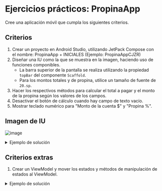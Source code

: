 # Ejercicios prácticos: PropinaApp

Cree una aplicación móvil que cumpla los siguientes criterios.

## Criterios

1. Crear un proyecto en Android Studio, utilizando JetPack Compose con el nombre: PropinaApp + INICIALES (Ejemplo: PropinaAppCJZR)
2. Diseñar una IU como la que se muestra en la imagen, haciendo uso de funciones componibles.
   - La barra superior de la pantalla se realiza utilizando la propiedad `topBar` del componente `Scaffold`.
   - Para los montos totales y de propina, utilice un tamaño de fuente de `20.sp`.
3. Hacer los respectivos métodos para calcular el total a pagar y el monto de la propina según los valores de los campos.
4. Desactivar el botón de cálculo cuando hay campo de texto vacío.
5. Mostrar teclado numérico para "Monto de la cuenta $" y "Propina %".

## Imagen de IU
![image](https://github.com/user-attachments/assets/ee73ec3e-4967-42ae-b6a2-8123ae801376)

<details>
  <summary>Ejemplo de solución</summary>

  https://github.com/itcha-organization/propina-app/blob/main/app/src/main/java/com/example/propinaapp/components/PropinaView.kt

</details>

## Criterios extras

1. Crear un ViewModel y mover los estados y métodos de manipulación de estados al ViewModel.


<details>
  <summary>Ejemplo de solución</summary>

  https://github.com/itcha-organization/propina-app/tree/vercion-viewmodel/app/src/main/java/com/example/propinaapp

</details>
